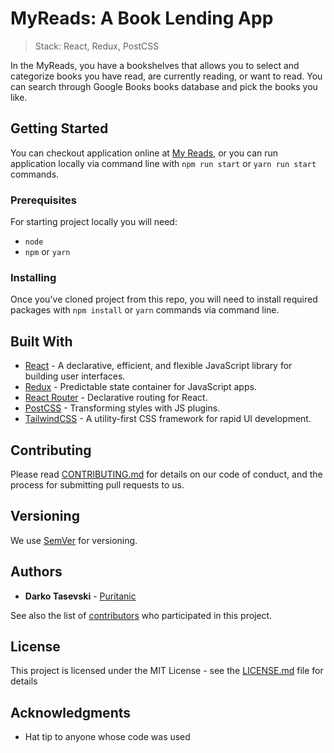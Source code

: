 # MyReads: A Book Lending App

> Stack: React, Redux, PostCSS

In the MyReads, you have a bookshelves that allows you to select and categorize books you have read, are currently reading, or want to read. You can search through Google Books books database and pick the books you like.

## Getting Started

You can checkout application online at [My Reads](Thttps://limitless-savannah-15653.herokuapp.com/), or you can run application locally via command line with `npm run start` or `yarn run start` commands.

### Prerequisites

For starting project locally you will need:

- `node`
- `npm` or `yarn`

### Installing

Once you've cloned project from this repo, you will need to install required packages with `npm install` or `yarn` commands via command line.

## Built With

- [React](https://github.com/facebook/react) - A declarative, efficient, and flexible JavaScript library for building user interfaces.
- [Redux](https://github.com/reduxjs/redux) - Predictable state container for JavaScript apps.
- [React Router](https://github.com/ReactTraining/react-router) - Declarative routing for React.
- [PostCSS](https://github.com/postcss/postcss) - Transforming styles with JS plugins.
- [TailwindCSS](https://github.com/tailwindcss/tailwindcss) - A utility-first CSS framework for rapid UI development.

## Contributing

Please read [CONTRIBUTING.md](./CONTRIBUTING.md) for details on our code of conduct, and the process for submitting pull requests to us.

## Versioning

We use [SemVer](http://semver.org/) for versioning.

## Authors

- **Darko Tasevski** - [Puritanic](https://github.com/puritanic)

See also the list of [contributors](https://github.com/your/project/contributors) who participated in this project.

## License

This project is licensed under the MIT License - see the [LICENSE.md](LICENSE.md) file for details

## Acknowledgments

- Hat tip to anyone whose code was used
